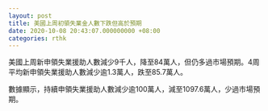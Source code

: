 ```yaml
---
layout: post
title: 美國上周初領失業金人數下跌但高於預期
date: 2020-10-08 20:43:07.000000000 +08:00
categories: rthk
---
```


美國上周新申領失業援助人數減少9千人，降至84萬人，但仍多過市場預期。4周平均新申領失業援助人數減少逾1.3萬人，跌至85.7萬人。

數據顯示，持續申領失業援助人數減少逾100萬人，減至1097.6萬人，少過市場預期。
